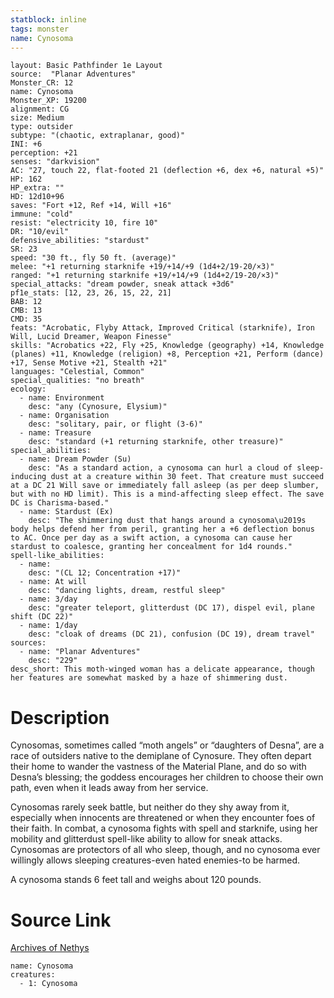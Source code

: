 ```yaml
---
statblock: inline
tags: monster
name: Cynosoma
---
```

```statblock
layout: Basic Pathfinder 1e Layout
source:  "Planar Adventures"
Monster_CR: 12
name: Cynosoma
Monster_XP: 19200
alignment: CG
size: Medium
type: outsider
subtype: "(chaotic, extraplanar, good)"
INI: +6
perception: +21
senses: "darkvision"
AC: "27, touch 22, flat-footed 21 (deflection +6, dex +6, natural +5)"
HP: 162
HP_extra: ""
HD: 12d10+96
saves: "Fort +12, Ref +14, Will +16"
immune: "cold"
resist: "electricity 10, fire 10"
DR: "10/evil"
defensive_abilities: "stardust"
SR: 23
speed: "30 ft., fly 50 ft. (average)"
melee: "+1 returning starknife +19/+14/+9 (1d4+2/19-20/×3)"
ranged: "+1 returning starknife +19/+14/+9 (1d4+2/19-20/×3)"
special_attacks: "dream powder, sneak attack +3d6"
pf1e_stats: [12, 23, 26, 15, 22, 21]
BAB: 12
CMB: 13
CMD: 35
feats: "Acrobatic, Flyby Attack, Improved Critical (starknife), Iron Will, Lucid Dreamer, Weapon Finesse"
skills: "Acrobatics +22, Fly +25, Knowledge (geography) +14, Knowledge (planes) +11, Knowledge (religion) +8, Perception +21, Perform (dance) +17, Sense Motive +21, Stealth +21"
languages: "Celestial, Common"
special_qualities: "no breath"
ecology:
  - name: Environment
    desc: "any (Cynosure, Elysium)"
  - name: Organisation
    desc: "solitary, pair, or flight (3-6)"
  - name: Treasure
    desc: "standard (+1 returning starknife, other treasure)"
special_abilities:
  - name: Dream Powder (Su)
    desc: "As a standard action, a cynosoma can hurl a cloud of sleep-inducing dust at a creature within 30 feet. That creature must succeed at a DC 21 Will save or immediately fall asleep (as per deep slumber, but with no HD limit). This is a mind-affecting sleep effect. The save DC is Charisma-based."
  - name: Stardust (Ex)
    desc: "The shimmering dust that hangs around a cynosoma\u2019s body helps defend her from peril, granting her a +6 deflection bonus to AC. Once per day as a swift action, a cynosoma can cause her stardust to coalesce, granting her concealment for 1d4 rounds."
spell-like_abilities:
  - name:
    desc: "(CL 12; Concentration +17)"
  - name: At will
    desc: "dancing lights, dream, restful sleep"
  - name: 3/day
    desc: "greater teleport, glitterdust (DC 17), dispel evil, plane shift (DC 22)"
  - name: 1/day
    desc: "cloak of dreams (DC 21), confusion (DC 19), dream travel"
sources:
  - name: "Planar Adventures"
    desc: "229"
desc_short: This moth-winged woman has a delicate appearance, though her features are somewhat masked by a haze of shimmering dust.
```
# Description
Cynosomas, sometimes called “moth angels” or “daughters of Desna”, are a race of outsiders native to the demiplane of Cynosure. They often depart their home to wander the vastness of the Material Plane, and do so with Desna’s blessing; the goddess encourages her children to choose their own path, even when it leads away from her service.

 Cynosomas rarely seek battle, but neither do they shy away from it, especially when innocents are threatened or when they encounter foes of their faith. In combat, a cynosoma fights with spell and starknife, using her mobility and glitterdust spell-like ability to allow for sneak attacks. Cynosomas are protectors of all who sleep, though, and no cynosoma ever willingly allows sleeping creatures-even hated enemies-to be harmed.

 A cynosoma stands 6 feet tall and weighs about 120 pounds.
# Source Link
[Archives of Nethys](https://aonprd.com/MonsterDisplay.aspx?ItemName=Cynosoma)
```encounter-table
name: Cynosoma
creatures:
  - 1: Cynosoma
```
